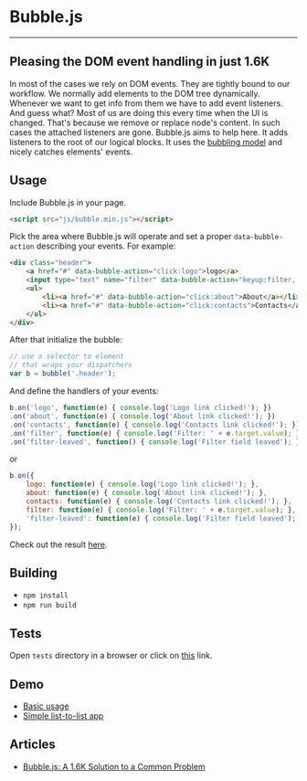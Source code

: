 # Bubble.js
---

## Pleasing the DOM event handling in just 1.6K

In most of the cases we rely on DOM events. They are tightly bound to our workflow. We normally add elements to the DOM tree dynamically. Whenever we want to get info from them we have to add event listeners. And guess what? Most of us are doing this every time when the UI is changed. That's because we remove or replace node's content. In such cases the attached listeners are gone. Bubble.js aims to help here. It adds listeners to the root of our logical blocks. It uses the [bubbling model](http://stackoverflow.com/a/4616720/642670) and nicely catches elements' events.

## Usage

Include Bubble.js in your page.

```html
<script src="js/bubble.min.js"></script>
```

Pick the area where Bubble.js will operate and set a proper `data-bubble-action` describing your events. For example:

```html
<div class="header">
	<a href="#" data-bubble-action="click:logo">logo</a>
	<input type="text" name="filter" data-bubble-action="keyup:filter, blur:filter-leaved" />
	<ul>
		<li><a href="#" data-bubble-action="click:about">About</a></li>
		<li><a href="#" data-bubble-action="click:contacts">Contacts</a></li>
	</ul>
</div>
```

After that initialize the bubble:
```js
// use a selector to element
// that wraps your dispatchers
var b = bubble('.header');
```
And define the handlers of your events:
```js
b.on('logo', function(e) { console.log('Logo link clicked!'); })
.on('about', function(e) { console.log('About link clicked!'); })
.on('contacts', function(e) { console.log('Contacts link clicked!'); })
.on('filter', function(e) { console.log('Filter: ' + e.target.value); })
.on('filter-leaved', function() { console.log('Filter field leaved'); });
```
or
```js
b.on({
    logo: function(e) { console.log('Logo link clicked!'); },
    about: function(e) { console.log('About link clicked!'); },
    contacts: function(e) { console.log('Contacts link clicked!'); },
    filter: function(e) { console.log('Filter: ' + e.target.value); },
    'filter-leaved': function(e) { console.log('Filter field leaved'); }
});
```

Check out the result [here](http://jsbin.com/vujelo/3/edit?js,console,output).

## Building

* `npm install`
* `npm run build`

## Tests

Open `tests` directory in a browser or click on [this](http://work.krasimirtsonev.com/git/bubblejs/tests) link.

## Demo

* [Basic usage](http://jsbin.com/vujelo/3/edit?js,console,output)
* [Simple list-to-list app](http://work.krasimirtsonev.com/git/bubblejs/example/)

## Articles

* [Bubble.js: A 1.6K Solution to a Common Problem](http://code.tutsplus.com/tutorials/bubblejs-a-16k-solution-to-a-common-problem--cms-21986)
